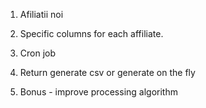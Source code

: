 1. Afiliatii noi

2. Specific columns for each affiliate. 

3. Cron job 

4. Return generate csv or generate on the fly

5. Bonus - improve processing algorithm 